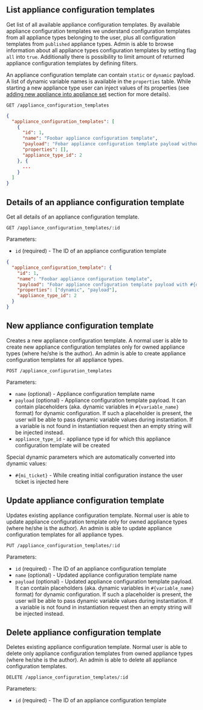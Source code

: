 ## List appliance configuration templates

Get list of all available appliance configuration templates. By available appliance configuration templates we understand configuration templates from all appliance types belonging to the user, plus all configuration templates from `published` appliance types. Admin is able to browse information about all appliance types configuration templates by setting flag `all` into `true`. Additionally there is possibility to limit amount of returned appliance configuration templates by defining filters.


An appliance configuration template can contain `static` or `dynamic` payload. A list of dynamic variable names is available in the `properties` table. While starting a new appliance type user can inject values of its properties (see [adding new appliance into appliance set](appliances#post) section for more details).

```
GET /appliance_configuration_templates
```

```json
{
  "appliance_configuration_templates": [
    {
      "id": 1,
      "name": "Foobar appliance configuration template",
      "payload": "Fobar appliance configuration template payload without dynamic payload",
      "properties": [],
      "appliance_type_id": 2
    }, {
      ...
    }
  ]
}
```

## Details of an appliance configuration template

Get all details of an appliance configuration template.

```
GET /appliance_configuration_templates/:id
```

Parameters:

+ `id` (required) - The ID of an appliance configuration template

```json
{
  "appliance_configuration_template": {
    "id": 1,
    "name": "Foobar appliance configuration template",
    "payload": "Fobar appliance configuration template payload with #{dynamic} #{payload}",
    "properties": ["dynamic", "payload"],
    "appliance_type_id": 2
  }
}
```

## New appliance configuration template

Creates a new appliance configuration template. A normal user is able to create new appliance configuration templates only for owned appliance types (where he/she is the author). An admin is able to create appliance configuration templates for all appliance types.

```
POST /appliance_configuration_templates
```

Parameters:

+ `name` (optional) - Appliance configuration template name
+ `payload` (optional) - Appliance configuration template payload. It can contain placeholders (aka. dynamic variables in `#{variable_name}` format) for dynamic configuration. If such a placeholder is present, the user will be able to pass dynamic variable values during instantiation. If a variable is not found in instantiation request then an empty string will be injected instead.
+ `appliance_type_id` - appliance type id for which this appliance configuration template will be created

Special dynamic parameters which are automatically converted into dynamic values:

+ `#{mi_ticket}` - While creating initial configuration instance the user ticket is injected here

## Update appliance configuration template

Updates existing appliance configuration template. Normal user is able to update appliance configuration template only for owned appliance types (where he/she is the author). An admin is able to update appliance configuration templates for all appliance types.

```
PUT /appliance_configuration_templates/:id
```

Parameters:

+ `id` (required) - The ID of an appliance configuration template
+ `name` (optional) - Updated appliance configuration template name
+ `payload` (optional) - Updated appliance configuration template payload. It can contain placeholders (aka. dynamic variables in `#{variable_name}` format) for dynamic configuration. If such a placeholder is present, the user will be able to pass dynamic variable values during instantiation. If a variable is not found in instantiation request then an empty string will be injected instead.

## Delete appliance configuration template

Deletes existing appliance configuration template. Normal user is able to delete only appliance configuration templates from owned appliance types (where he/she is the author). An admin is able to delete all appliance configuration templates.

```
DELETE /appliance_configuration_templates/:id
```

Parameters:

+ `id` (required) - The ID of an appliance configuration template